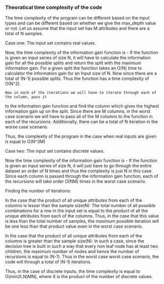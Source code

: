 
<h3> Theoratical time complexity of the code </h3> 
The time complexity of the program can be different based on the input types and can be different based on whether we give the max_depth value or not. Let us assume that the input set has M attributes and there are a total of N samples. 

Case one: The input set contains real values. 

Now, the time complexity of the information gain function is - 
	If the function is given an input series of size N, it will have to calculate the information
	gain for all the possible splits and return the split with the maximum information gain.
	For a given split the function takes an O(N) time to calculator the information gain for an 
	Input size of N. Now since there are a total of (N-1) possible splits. Thus the function 
	has a time complexity of O(N^2).

	Now in each of the iterations we will have to iterate through each of the column, pass it 
to the information gain function and find the column which gives the highest information gain up on the split. Since there are M columns, in the worst case scenario we will have to pass all of the M columns to the function in each of the recursions. Additionally, there can be a total of N iteration in the worse case scenario. 

Thus, the complexity of the program in the case when real inputs are given is equal to O(N^3M)

Case two: The input set contains discrete values.

Now the time complexity of the information gain function is - 
If the function is given an input series of size N, it will just have to go through the entire dataset an order of N times and thus the complexity is just N in this case. Since each column is passed through the information gain function, each of the recursions will take order O(NM) times in the worst case scenario. 

Finding  the number of iterations: 

In the case that the product of all unique attributes from each of the columns is lesser than the sample size(N):
The total number of all possible combinations for a row in the input set is equal to the product of all the unique attributes from each of the columns. Thus, in the case that this value is less than the total number of samples, the maximum possible iteration will be one less than that product value even in the worst case scenario. 

In the case that the product of all unique attributes from each of the columns is greater than the sample size(N):
In such a case, since the decision tree is built in such a way that every non leaf node has at least two children, the maximum number of nodes and hence the number of recursions is equal to (N-1). Thus in the worst case worst case scenario, the code will through a total of (N-1) iterations. 
	
Thus, in the case of discrete inputs, the time complexity is equal to O(min(X,N)MN), where X is the product of the number of discrete values. 
